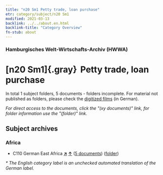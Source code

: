```yaml
---
title: "n20 Sm1 Petty trade, loan purchase"
etr: category/subject/n20 Sm1
modified: 2021-03-13
backlink: ../../about.en.html
backlink-title: "Category Overview"
fn-stub: about
---
```


### Hamburgisches Welt-Wirtschafts-Archiv (HWWA)
# [n20 Sm1]{.gray}&#8201; Petty trade, loan purchase&#160; 





In total 1 subject folders, 5 documents - folders incomplete.
For material not published as folders, please check the [digitized films](/film/h1_sh) (in German).

_For direct access to the documents, click the "(xy documents)" link, for folder information use the "(folder)" link._

## Subject archives



### Africa

- C110 German East Africa [**&nearr;**](../../../geo/i/141471/about.en.html "German East Africa (all folders)") [**&uarr;**](../../../geo/about.en.html#C110 "Country category system") (<a href="https://pm20.zbw.eu/dfgview/sh/141471,145291" title="about: German East Africa : Petty trade, loan purchase" target="_blank">5 documents</a>) ([folder](../../../../folder/sh/1414xx/141471/1452xx/145291/about.en.html))


_* The English category label is an unchecked automated translation of the German label._

